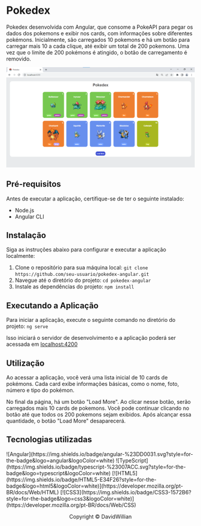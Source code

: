 <h1>Pokedex</h1>
<p>Pokedex desenvolvida com Angular, que consome a PokeAPI para pegar os dados dos pokemons e exibir nos cards, com informações sobre diferentes pokémons. Inicialmente, são carregados 10 pokemons e há um botão para carregar mais 10 a cada clique, até exibir um total de 200 pokemons. Uma vez que o limite de 200 pokémons é atingido, o botão de carregamento é removido.</p>
<img src="src/assets/tela.png" alt="Pokedex">

<h2>Pré-requisitos</h2>
<p>Antes de executar a aplicação, certifique-se de ter o seguinte instalado:</p>
<ul>
    <li>Node.js</li>
    <li>Angular CLI</li>
</ul>

<h2>Instalação</h2>
<p>Siga as instruções abaixo para configurar e executar a aplicação localmente:</p>
<ol>
    <li>Clone o repositório para sua máquina local: <code>git clone https://github.com/seu-usuario/pokedex-angular.git
</code></li>
    <li>Navegue até o diretório do projeto: <code>cd pokedex-angular</code></li>
    <li>Instale as dependências do projeto: <code>npm install</code></li>
</ol>

<h2>Executando a Aplicação</h2>
<p>Para iniciar a aplicação, execute o seguinte comando no diretório do projeto: <code>ng serve</code></p>
<p>Isso iniciará o servidor de desenvolvimento e a aplicação poderá ser acessada em <a href="http://localhost:4200">localhost:4200</a></p>

<h2>Utilização</h2>
<p>Ao acessar a aplicação, você verá uma lista inicial de 10 cards de pokémons. Cada card exibe informações básicas, como o nome, foto, número e tipo do pokémon.</p>
<p>No final da página, há um botão "Load More". Ao clicar nesse botão, serão carregados mais 10 cards de pokemons. Você pode continuar clicando no botão até que todos os 200 pokemons sejam exibidos. Após alcançar essa quantidade, o botão "Load More" desaparecerá.</p>

<h2>Tecnologias utilizadas</h2>
![Angular](https://img.shields.io/badge/angular-%23DD0031.svg?style=for-the-badge&logo=angular&logoColor=white)
![TypeScript](https://img.shields.io/badge/typescript-%23007ACC.svg?style=for-the-badge&logo=typescript&logoColor=white)
[![HTML5](https://img.shields.io/badge/HTML5-E34F26?style=for-the-badge&logo=html5&logoColor=white)](https://developer.mozilla.org/pt-BR/docs/Web/HTML)
[![CSS3](https://img.shields.io/badge/CSS3-1572B6?style=for-the-badge&logo=css3&logoColor=white)](https://developer.mozilla.org/pt-BR/docs/Web/CSS)

<p align="center">Copyright © DavidWillian</p>